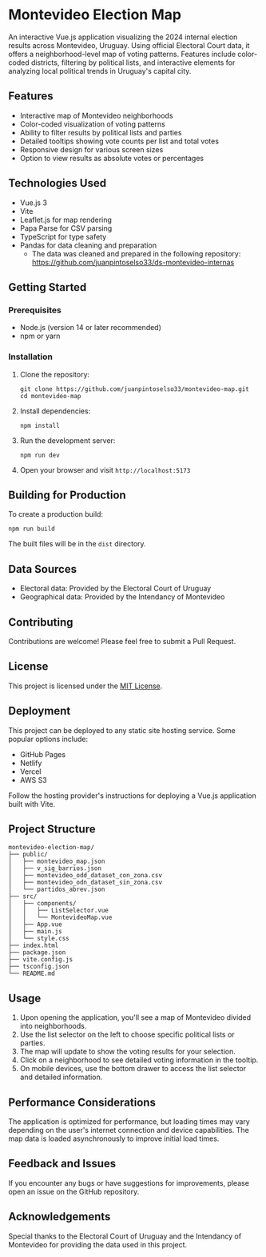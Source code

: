# Montevideo Election Map

An interactive Vue.js application visualizing the 2024 internal election results across Montevideo, Uruguay. Using official Electoral Court data, it offers a neighborhood-level map of voting patterns. Features include color-coded districts, filtering by political lists, and interactive elements for analyzing local political trends in Uruguay's capital city.

## Features

- Interactive map of Montevideo neighborhoods
- Color-coded visualization of voting patterns
- Ability to filter results by political lists and parties
- Detailed tooltips showing vote counts per list and total votes
- Responsive design for various screen sizes
- Option to view results as absolute votes or percentages

## Technologies Used

- Vue.js 3
- Vite
- Leaflet.js for map rendering
- Papa Parse for CSV parsing
- TypeScript for type safety
- Pandas for data cleaning and preparation
  - The data was cleaned and prepared in the following repository: https://github.com/juanpintoselso33/ds-montevideo-internas

## Getting Started

### Prerequisites

- Node.js (version 14 or later recommended)
- npm or yarn

### Installation

1. Clone the repository:

   ```
   git clone https://github.com/juanpintoselso33/montevideo-map.git
   cd montevideo-map
   ```

2. Install dependencies:

   ```
   npm install
   ```

3. Run the development server:

   ```
   npm run dev
   ```

4. Open your browser and visit `http://localhost:5173`

## Building for Production

To create a production build:

```
npm run build
```

The built files will be in the `dist` directory.

## Data Sources

- Electoral data: Provided by the Electoral Court of Uruguay
- Geographical data: Provided by the Intendancy of Montevideo

## Contributing

Contributions are welcome! Please feel free to submit a Pull Request.

## License

This project is licensed under the [MIT License](LICENSE).

## Deployment

This project can be deployed to any static site hosting service. Some popular options include:

- GitHub Pages
- Netlify
- Vercel
- AWS S3

Follow the hosting provider's instructions for deploying a Vue.js application built with Vite.

## Project Structure

```
montevideo-election-map/
├── public/
│   ├── montevideo_map.json
│   ├── v_sig_barrios.json
│   ├── montevideo_odd_dataset_con_zona.csv
│   ├── montevideo_odn_dataset_sin_zona.csv
│   └── partidos_abrev.json
├── src/
│   ├── components/
│   │   ├── ListSelector.vue
│   │   └── MontevideoMap.vue
│   ├── App.vue
│   ├── main.js
│   └── style.css
├── index.html
├── package.json
├── vite.config.js
├── tsconfig.json
└── README.md
```

## Usage

1. Upon opening the application, you'll see a map of Montevideo divided into neighborhoods.
2. Use the list selector on the left to choose specific political lists or parties.
3. The map will update to show the voting results for your selection.
4. Click on a neighborhood to see detailed voting information in the tooltip.
5. On mobile devices, use the bottom drawer to access the list selector and detailed information.

## Performance Considerations

The application is optimized for performance, but loading times may vary depending on the user's internet connection and device capabilities. The map data is loaded asynchronously to improve initial load times.

## Feedback and Issues

If you encounter any bugs or have suggestions for improvements, please open an issue on the GitHub repository.

## Acknowledgements

Special thanks to the Electoral Court of Uruguay and the Intendancy of Montevideo for providing the data used in this project.
